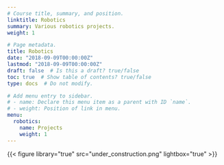 ```yaml
---
# Course title, summary, and position.
linktitle: Robotics
summary: Various robotics projects.
weight: 1

# Page metadata.
title: Robotics
date: "2018-09-09T00:00:00Z"
lastmod: "2018-09-09T00:00:00Z"
draft: false  # Is this a draft? true/false
toc: true  # Show table of contents? true/false
type: docs  # Do not modify.

# Add menu entry to sidebar.
# - name: Declare this menu item as a parent with ID `name`.
# - weight: Position of link in menu.
menu:
  robotics:
    name: Projects
    weight: 1
---
```


{{< figure library="true" src="under_construction.png" lightbox="true" >}}


